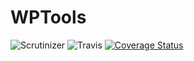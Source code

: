 # WPTools
![Scrutinizer](https://scrutinizer-ci.com/g/TwinDigital/WPTools/badges/quality-score.png?b=master)
![Travis](https://api.travis-ci.org/TwinDigital/WPTools.svg?branch=master)
[![Coverage Status](https://coveralls.io/repos/github/TwinDigital/WPTools/badge.svg?branch=master)](https://coveralls.io/github/TwinDigital/WPTools?branch=master)
